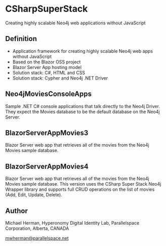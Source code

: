 # CSharpSuperStack
Creating highly scalable Neo4j web applications without JavaScript 

## Definition

- Application framework for creating highly scalable Neo4j web apps without JavaScript
- Based on the Blazor OSS project
- Blazor Server App hosting model
- Solution stack: C#, HTML and CSS
- Solution stack: Cypher and Neo4j .NET Driver

## Neo4jMoviesConsoleApps

Sample .NET C# console applications that talk directly to the Neo4j Driver. They expect the Movies database to be the default database on the Neo4j Server.

## BlazorServerAppMovies3

Blazor Server web app that retrieves all of the movies from the Neo4j Movies sample database.

## BlazorServerAppMovies4

Blazor Server web app that retrieves all of the movies from the Neo4j Movies sample database.  This version uses the CSharp Super Stack Neo4j Wrapper library and supports 
full CRUD operations on the list of movies (Add, Edit, Update, Delete).

## Author
Michael Herman, 
Hyperonomy Digital Identity Lab, 
Parallelspace Corporation, 
Alberta, CANADA

mwherman@parallelspace.net
